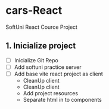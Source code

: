 # cars-React
SoftUni React Cource Project

## 1. Inicialize project
- [ ] Inicialize Git Repo
- [ ] Add softuni practice server
- [ ] Add base vite react project as client
    * CleanUp client
    * CleanUp client
    * Add project resources
    * Separate html in to components
    